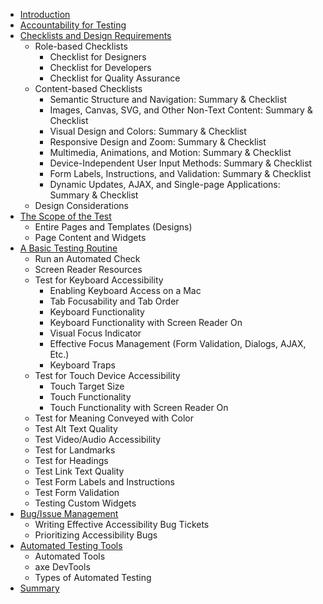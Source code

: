 - [Introduction](README.md)
- [Accountability for Testing](accountability-for-testing.md)
- [Checklists and Design Requirements](checklist-and-design-requirements)
  - Role-based Checklists
    - Checklist for Designers
    - Checklist for Developers
    - Checklist for Quality Assurance
  - Content-based Checklists
    - Semantic Structure and Navigation: Summary & Checklist
    - Images, Canvas, SVG, and Other Non-Text Content: Summary & Checklist
    - Visual Design and Colors: Summary & Checklist
    - Responsive Design and Zoom: Summary & Checklist
    - Multimedia, Animations, and Motion: Summary & Checklist
    - Device-Independent User Input Methods: Summary & Checklist
    - Form Labels, Instructions, and Validation: Summary & Checklist
    - Dynamic Updates, AJAX, and Single-page Applications: Summary & Checklist
  - Design Considerations
- [The Scope of the Test](the-scope-of-the-test)
  - Entire Pages and Templates (Designs)
  - Page Content and Widgets
- [A Basic Testing Routine](a-basic-testing-routine)
  - Run an Automated Check
  - Screen Reader Resources
  - Test for Keyboard Accessibility
    - Enabling Keyboard Access on a Mac
    - Tab Focusability and Tab Order
    - Keyboard Functionality
    - Keyboard Functionality with Screen Reader On
    - Visual Focus Indicator
    - Effective Focus Management (Form Validation, Dialogs, AJAX, Etc.)
    - Keyboard Traps
  - Test for Touch Device Accessibility
    - Touch Target Size
    - Touch Functionality
    - Touch Functionality with Screen Reader On
  - Test for Meaning Conveyed with Color
  - Test Alt Text Quality
  - Test Video/Audio Accessibility
  - Test for Landmarks
  - Test for Headings
  - Test Link Text Quality
  - Test Form Labels and Instructions
  - Test Form Validation
  - Testing Custom Widgets
- [Bug/Issue Management](bug-issue-management)
  - Writing Effective Accessibility Bug Tickets
  - Prioritizing Accessibility Bugs
- [Automated Testing Tools](automated-testing-tools)
  - Automated Tools
  - axe DevTools
  - Types of Automated Testing
- [Summary](summary.md)
